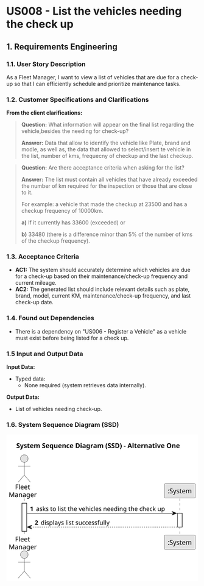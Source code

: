 # US008 - List the vehicles needing the check up 


## 1. Requirements Engineering

### 1.1. User Story Description

As a Fleet Manager, I want to view a list of vehicles that are due for a check-up so that I can efficiently schedule and prioritize maintenance tasks.

### 1.2. Customer Specifications and Clarifications 

**From the client clarifications:**

> **Question:** What information will appear on the final list regarding the vehicle,besides the needing for check-up?
>
> **Answer:** Data that allow to identify the vehicle like Plate, brand and modle, as well as, the data that allowed to select/insert te vehicle in the list, number of kms, frequecny of checkup and the last checkup.

> **Question:** Are there acceptance criteria when asking for the list?
>
> **Answer:** The list must contain all vehicles that have already exceeded the number of km required for the inspection or those that are close to it. 
>
>For example: a vehicle that made the checkup at 23500 and has a checkup frequency of 10000km.
> 
> **a)** If it currently has 33600 (exceeded) or
> 
> **b)** 33480 (there is a difference minor than 5% of the number of kms of the checkup frequency).



### 1.3. Acceptance Criteria

* **AC1:** The system should accurately determine which vehicles are due for a check-up based on their maintenance/check-up frequency and current mileage.
* **AC2:** The generated list should include relevant details such as plate, brand, model, current KM, maintenance/check-up frequency, and last check-up date.

### 1.4. Found out Dependencies

* There is a dependency on "US006 - Register a Vehicle" as a vehicle must exist before being listed for a check up.
### 1.5 Input and Output Data

**Input Data:**

* Typed data:
    * None required (system retrieves data internally).

**Output Data:**

* List of vehicles needing check-up.

### 1.6. System Sequence Diagram (SSD)

![System Sequence Diagram - Alternative One](svg/us008-system-sequence-diagram.svg)

